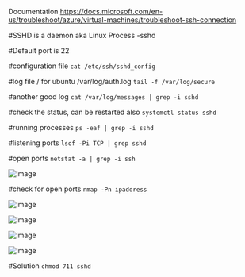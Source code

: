 Documentation
https://docs.microsoft.com/en-us/troubleshoot/azure/virtual-machines/troubleshoot-ssh-connection

#SSHD is a daemon aka Linux Process -sshd

#Default port is 22

#configuration file
```cat /etc/ssh/sshd_config```

#log file / for ubuntu /var/log/auth.log
```tail -f /var/log/secure```

#another good log 
```cat /var/log/messages | grep -i sshd```

#check the status, can be restarted also 
```systemctl status sshd```

#running processes
```ps -eaf | grep -i sshd```


#listening ports
```lsof -Pi TCP | grep sshd```

#open ports
```netstat -a | grep -i ssh```

![image](https://user-images.githubusercontent.com/65220400/109195759-98b05680-77a3-11eb-962c-e453574a2a4d.png)

#check for open ports 
```nmap -Pn ipaddress```

![image](https://user-images.githubusercontent.com/65220400/109195724-8a623a80-77a3-11eb-8e77-6db8699cc690.png)

![image](https://user-images.githubusercontent.com/65220400/109197195-60117c80-77a5-11eb-85d3-d66f79f569a4.png)

![image](https://user-images.githubusercontent.com/65220400/109199039-a36cea80-77a7-11eb-99a9-89ca266b11ad.png)

![image](https://user-images.githubusercontent.com/65220400/109200219-057a1f80-77a9-11eb-9b8a-d25e28d79dc6.png)

#Solution ```chmod 711 sshd```
